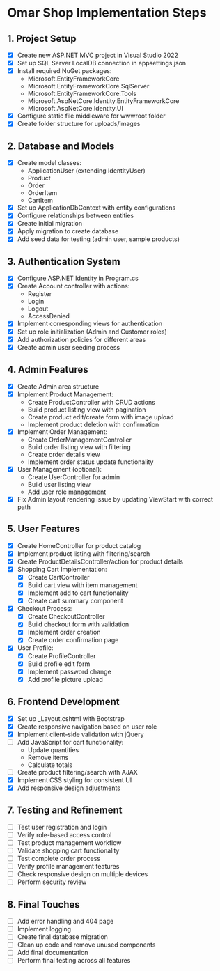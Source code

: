 # Omar Shop Implementation Steps

## 1. Project Setup
- [x] Create new ASP.NET MVC project in Visual Studio 2022
- [x] Set up SQL Server LocalDB connection in appsettings.json
- [x] Install required NuGet packages:
  - Microsoft.EntityFrameworkCore
  - Microsoft.EntityFrameworkCore.SqlServer
  - Microsoft.EntityFrameworkCore.Tools
  - Microsoft.AspNetCore.Identity.EntityFrameworkCore
  - Microsoft.AspNetCore.Identity.UI
- [x] Configure static file middleware for wwwroot folder
- [x] Create folder structure for uploads/images

## 2. Database and Models
- [x] Create model classes:
  - ApplicationUser (extending IdentityUser)
  - Product
  - Order
  - OrderItem
  - CartItem
- [x] Set up ApplicationDbContext with entity configurations
- [x] Configure relationships between entities
- [x] Create initial migration
- [x] Apply migration to create database
- [x] Add seed data for testing (admin user, sample products)

## 3. Authentication System
- [x] Configure ASP.NET Identity in Program.cs
- [x] Create Account controller with actions:
  - Register
  - Login
  - Logout
  - AccessDenied
- [x] Implement corresponding views for authentication
- [x] Set up role initialization (Admin and Customer roles)
- [x] Add authorization policies for different areas
- [x] Create admin user seeding process

## 4. Admin Features
- [x] Create Admin area structure
- [x] Implement Product Management:
  - Create ProductController with CRUD actions
  - Build product listing view with pagination
  - Create product edit/create form with image upload
  - Implement product deletion with confirmation
- [x] Implement Order Management:
  - Create OrderManagementController
  - Build order listing view with filtering
  - Create order details view
  - Implement order status update functionality
- [x] User Management (optional):
  - Create UserController for admin
  - Build user listing view
  - Add user role management
- [x] Fix Admin layout rendering issue by updating ViewStart with correct path

## 5. User Features
- [x] Create HomeController for product catalog
- [x] Implement product listing with filtering/search
- [x] Create ProductDetailsController/action for product details
- [x] Shopping Cart Implementation:
  - [x] Create CartController
  - [x] Build cart view with item management
  - [x] Implement add to cart functionality
  - [x] Create cart summary component
- [x] Checkout Process:
  - [x] Create CheckoutController
  - [x] Build checkout form with validation
  - [x] Implement order creation
  - [x] Create order confirmation page
- [x] User Profile:
  - [x] Create ProfileController
  - [x] Build profile edit form
  - [x] Implement password change
  - [x] Add profile picture upload

## 6. Frontend Development
- [x] Set up _Layout.cshtml with Bootstrap
- [x] Create responsive navigation based on user role
- [x] Implement client-side validation with jQuery
- [ ] Add JavaScript for cart functionality:
  - Update quantities
  - Remove items
  - Calculate totals
- [ ] Create product filtering/search with AJAX
- [x] Implement CSS styling for consistent UI
- [x] Add responsive design adjustments

## 7. Testing and Refinement
- [ ] Test user registration and login
- [ ] Verify role-based access control
- [ ] Test product management workflow
- [ ] Validate shopping cart functionality
- [ ] Test complete order process
- [ ] Verify profile management features
- [ ] Check responsive design on multiple devices
- [ ] Perform security review

## 8. Final Touches
- [ ] Add error handling and 404 page
- [ ] Implement logging
- [ ] Create final database migration
- [ ] Clean up code and remove unused components
- [ ] Add final documentation
- [ ] Perform final testing across all features 